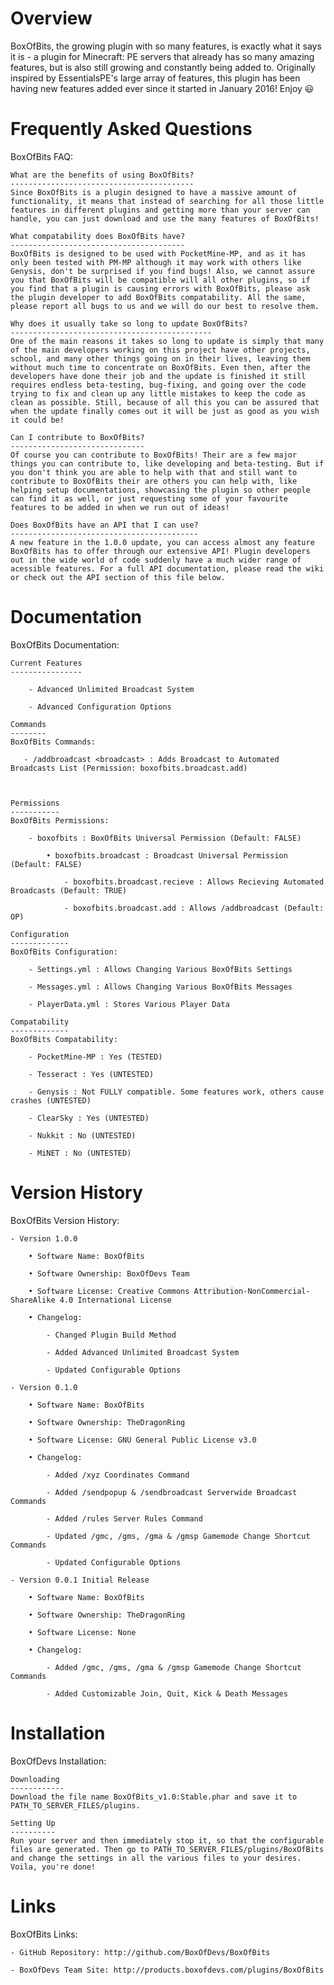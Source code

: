 Overview
========
BoxOfBits, the growing plugin with so many features, is exactly what it says it is - a plugin for Minecraft: PE servers that already has so many amazing features, but is also still growing and constantly being added to. Originally inspired by EssentialsPE's large array of features, this plugin has been having new features added ever since it started in January 2016! Enjoy 😃

Frequently Asked Questions
==========================
BoxOfBits FAQ:

	What are the benefits of using BoxOfBits?
	-----------------------------------------
    Since BoxOfBits is a plugin designed to have a massive amount of functionality, it means that instead of searching for all those little features in different plugins and getting more than your server can handle, you can just download and use the many features of BoxOfBits!

    What compatability does BoxOfBits have?
    ---------------------------------------
    BoxOfBits is designed to be used with PocketMine-MP, and as it has only been tested with PM-MP although it may work with others like Genysis, don't be surprised if you find bugs! Also, we cannot assure you that BoxOfBits will be compatible will all other plugins, so if you find that a plugin is causing errors with BoxOfBits, please ask the plugin developer to add BoxOfBits compatability. All the same, please report all bugs to us and we will do our best to resolve them.

    Why does it usually take so long to update BoxOfBits?
    ---------------------------------------------
    One of the main reasons it takes so long to update is simply that many of the main developers working on this project have other projects, school, and many other things going on in their lives, leaving them without much time to concentrate on BoxOfBits. Even then, after the developers have done their job and the update is finished it still requires endless beta-testing, bug-fixing, and going over the code trying to fix and clean up any little mistakes to keep the code as clean as possible. Still, because of all this you can be assured that when the update finally comes out it will be just as good as you wish it could be!

    Can I contribute to BoxOfBits?
    ------------------------------
    Of course you can contribute to BoxOfBits! Their are a few major things you can contribute to, like developing and beta-testing. But if you don't think you are able to help with that and still want to contribute to BoxOfBits their are others you can help with, like helping setup documentations, showcasing the plugin so other people can find it as well, or just requesting some of your favourite features to be added in when we run out of ideas!

    Does BoxOfBits have an API that I can use?
    ------------------------------------------
    A new feature in the 1.0.0 update, you can access almost any feature BoxOfBits has to offer through our extensive API! Plugin developers out in the wide world of code suddenly have a much wider range of acessible features. For a full API documentation, please read the wiki or check out the API section of this file below.

Documentation
=============
BoxOfBits Documentation:

	Current Features
	----------------

		- Advanced Unlimited Broadcast System

		- Advanced Configuration Options

	Commands
	--------
	BoxOfBits Commands:

	   - /addbroadcast <broadcast> : Adds Broadcast to Automated Broadcasts List (Permission: boxofbits.broadcast.add)



	Permissions
	-----------
	BoxOfBits Permissions:

		- boxofbits : BoxOfBits Universal Permission (Default: FALSE)

            • boxofbits.broadcast : Broadcast Universal Permission (Default: FALSE)

                - boxofbits.broadcast.recieve : Allows Recieving Automated Broadcasts (Default: TRUE)

                - boxofbits.broadcast.add : Allows /addbroadcast (Default: OP)

	Configuration
	-------------
	BoxOfBits Configuration:

		- Settings.yml : Allows Changing Various BoxOfBits Settings

		- Messages.yml : Allows Changing Various BoxOfBits Messages

		- PlayerData.yml : Stores Various Player Data

	Compatability
	-------------
	BoxOfBits Compatability:

		- PocketMine-MP : Yes (TESTED)

		- Tesseract : Yes (UNTESTED)

		- Genysis : Not FULLY compatible. Some features work, others cause crashes (UNTESTED)

		- ClearSky : Yes (UNTESTED)

		- Nukkit : No (UNTESTED)

		- MiNET : No (UNTESTED)

Version History
===============
BoxOfBits Version History:

	- Version 1.0.0

		• Software Name: BoxOfBits

		• Software Ownership: BoxOfDevs Team

		• Software License: Creative Commons Attribution-NonCommercial-ShareAlike 4.0 International License

		• Changelog:

			- Changed Plugin Build Method

			- Added Advanced Unlimited Broadcast System

			- Updated Configurable Options

	- Version 0.1.0

		• Software Name: BoxOfBits

		• Software Ownership: TheDragonRing

		• Software License: GNU General Public License v3.0

		• Changelog:

			- Added /xyz Coordinates Command

			- Added /sendpopup & /sendbroadcast Serverwide Broadcast Commands

			- Added /rules Server Rules Command

			- Updated /gmc, /gms, /gma & /gmsp Gamemode Change Shortcut Commands

			- Updated Configurable Options

	- Version 0.0.1 Initial Release

		• Software Name: BoxOfBits

		• Software Ownership: TheDragonRing

		• Software License: None

		• Changelog:

			- Added /gmc, /gms, /gma & /gmsp Gamemode Change Shortcut Commands

			- Added Customizable Join, Quit, Kick & Death Messages

Installation
============
BoxOfDevs Installation:

    Downloading
    ------------
    Download the file name BoxOfBits_v1.0:Stable.phar and save it to PATH_TO_SERVER_FILES/plugins.

    Setting Up
    ----------
    Run your server and then immediately stop it, so that the configurable files are generated. Then go to PATH_TO_SERVER_FILES/plugins/BoxOfBits and change the settings in all the various files to your desires. Voila, you're done!

Links
=====
BoxOfBits Links:

	- GitHub Repository: http://github.com/BoxOfDevs/BoxOfBits

	- BoxOfDevs Team Site: http://products.boxofdevs.com/plugins/BoxOfBits
